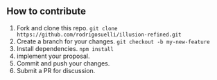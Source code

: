 ## How to contribute

1. Fork and clone this repo. `git clone https://github.com/rodrigosuelli/illusion-refined.git`
2. Create a branch for your changes. `git checkout -b my-new-feature`
3. Install dependencies. `npm install`
4. implement your proposal.
5. Commit and push your changes.
6. Submit a PR for discussion.
